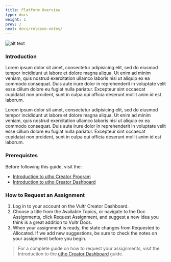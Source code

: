 ```yaml
---
title: Platform Overview
type: docs
weight: 1
prev: /
next: docs/release-notes/
---
```


![alt text](/images/header.png)

### Introduction
Lorem ipsum dolor sit amet, consectetur adipisicing elit, sed do eiusmod
tempor incididunt ut labore et dolore magna aliqua. Ut enim ad minim veniam,
quis nostrud exercitation ullamco laboris nisi ut aliquip ex ea commodo
consequat. Duis aute irure dolor in reprehenderit in voluptate velit esse
cillum dolore eu fugiat nulla pariatur. Excepteur sint occaecat cupidatat non
proident, sunt in culpa qui officia deserunt mollit anim id est laborum.

Lorem ipsum dolor sit amet, consectetur adipisicing elit, sed do eiusmod
tempor incididunt ut labore et dolore magna aliqua. Ut enim ad minim veniam,
quis nostrud exercitation ullamco laboris nisi ut aliquip ex ea commodo
consequat. Duis aute irure dolor in reprehenderit in voluptate velit esse
cillum dolore eu fugiat nulla pariatur. Excepteur sint occaecat cupidatat non
proident, sunt in culpa qui officia deserunt mollit anim id est laborum.

### Prerequistes

Before following this guide, visit the:
+ [Introduction to utho Creator Program](https://www.google.com)
+ [Introduction to utho Creator Dashboard](https://www.google.com)

### How to Request an Assignment

1. Log in to your account on the Vultr Creator Dashboard.
2. Choose a title from the Available Topics, or navigate to the Doc Assignments, click Request Assignment, and suggest a new idea you think is a great addition to Vultr Docs.
3. When your assignment is ready, the state changes from Requested to Allocated. If we add new suggestions, be sure to check the notes on your assignment before you begin.

> For a complete guide on how to request your assignments, visit the Introduction to the [utho Creator Dashboard](https://www.google.com) guide.